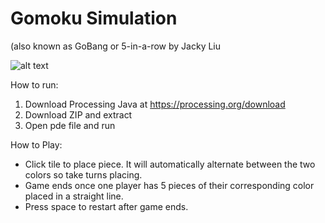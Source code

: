 # Gomoku Simulation
(also known as GoBang or 5-in-a-row
by Jacky Liu

![alt text](https://i.imgur.com/2Xgdy7J.png)

How to run: 
1. Download Processing Java at https://processing.org/download
2. Download ZIP and extract
3. Open pde file and run

How to Play:
- Click tile to place piece. It will automatically alternate between the two colors so take turns placing. 
- Game ends once one player has 5 pieces of their corresponding color placed in a straight line.
- Press space to restart after game ends. 

